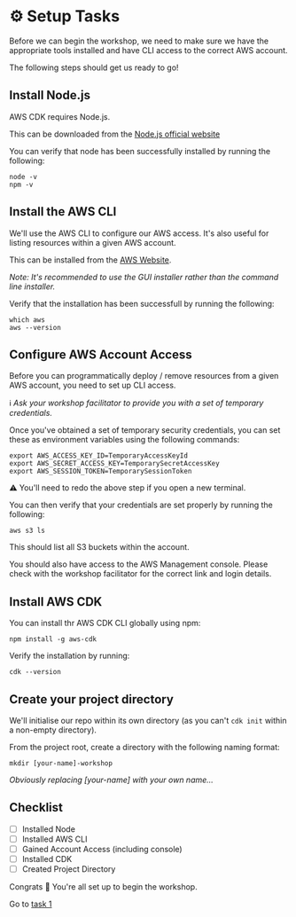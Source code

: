 # ⚙️ Setup Tasks
Before we can begin the workshop, we need to make sure we have the appropriate tools installed and have CLI access to the correct AWS account.

The following steps should get us ready to go!

## Install Node.js
AWS CDK requires Node.js.

This can be downloaded from the [Node.js official website](https://nodejs.org/en/download/package-manager)

You can verify that node has been successfully installed by running the following:

```
node -v
npm -v
```

## Install the AWS CLI
We'll use the AWS CLI to configure our AWS access. It's also useful for listing resources within a given AWS account.

This can be installed from the [AWS Website](https://docs.aws.amazon.com/cli/latest/userguide/getting-started-install.html).

_Note: It's recommended to use the GUI installer rather than the command line installer._

Verify that the installation has been successfull by running the following:

```
which aws
aws --version
```

## Configure AWS Account Access

Before you can programmatically deploy / remove resources from a given AWS account, you need to set up CLI access.

ℹ️ _Ask your workshop facilitator to provide you with a set of temporary credentials._

Once you've obtained a set of temporary security credentials, you can set these as environment variables using the following commands:

```
export AWS_ACCESS_KEY_ID=TemporaryAccessKeyId
export AWS_SECRET_ACCESS_KEY=TemporarySecretAccessKey
export AWS_SESSION_TOKEN=TemporarySessionToken
```

⚠️ You'll need to redo the above step if you open a new terminal.

You can then verify that your credentials are set properly by running the following:

```
aws s3 ls
```

This should list all S3 buckets within the account.

You should also have access to the AWS Management console. Please check with the workshop facilitator for the correct link and login details.

## Install AWS CDK
You can install thr AWS CDK CLI globally using npm:

```
npm install -g aws-cdk
```

Verify the installation by running:

```
cdk --version
```

## Create your project directory
We'll initialise our repo within its own directory (as you can't `cdk init` within a non-empty directory).

From the project root, create a directory with the following naming format:

```
mkdir [your-name]-workshop
```

_Obviously replacing [your-name] with your own name..._

## Checklist
- [ ] Installed Node
- [ ] Installed AWS CLI
- [ ] Gained Account Access (including console)
- [ ] Installed CDK
- [ ] Created Project Directory

Congrats 🍾 You're all set up to begin the workshop.

Go to [task 1](001-task-1.md)
